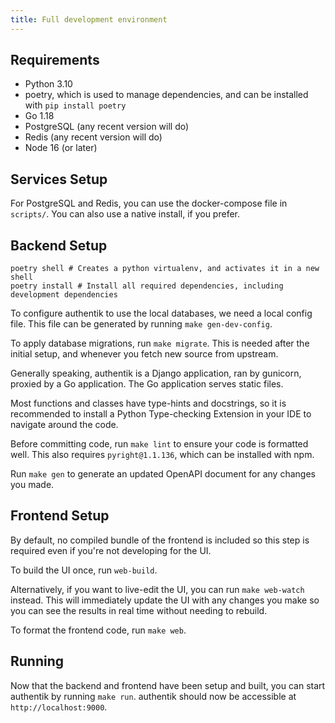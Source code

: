 ```yaml
---
title: Full development environment
---
```


## Requirements

-   Python 3.10
-   poetry, which is used to manage dependencies, and can be installed with `pip install poetry`
-   Go 1.18
-   PostgreSQL (any recent version will do)
-   Redis (any recent version will do)
-   Node 16 (or later)

## Services Setup

For PostgreSQL and Redis, you can use the docker-compose file in `scripts/`.
You can also use a native install, if you prefer.

## Backend Setup

```shell
poetry shell # Creates a python virtualenv, and activates it in a new shell
poetry install # Install all required dependencies, including development dependencies
```

To configure authentik to use the local databases, we need a local config file. This file can be generated by running `make gen-dev-config`.

To apply database migrations, run `make migrate`. This is needed after the initial setup, and whenever you fetch new source from upstream.

Generally speaking, authentik is a Django application, ran by gunicorn, proxied by a Go application. The Go application serves static files.

Most functions and classes have type-hints and docstrings, so it is recommended to install a Python Type-checking Extension in your IDE to navigate around the code.

Before committing code, run `make lint` to ensure your code is formatted well. This also requires `pyright@1.1.136`, which can be installed with npm.

Run `make gen` to generate an updated OpenAPI document for any changes you made.

## Frontend Setup

By default, no compiled bundle of the frontend is included so this step is required even if you're not developing for the UI.

To build the UI once, run `web-build`.

Alternatively, if you want to live-edit the UI, you can run `make web-watch` instead.
This will immediately update the UI with any changes you make so you can see the results in real time without needing to rebuild.

To format the frontend code, run `make web`.

## Running

Now that the backend and frontend have been setup and built, you can start authentik by running `make run`. authentik should now be accessible at `http://localhost:9000`.
